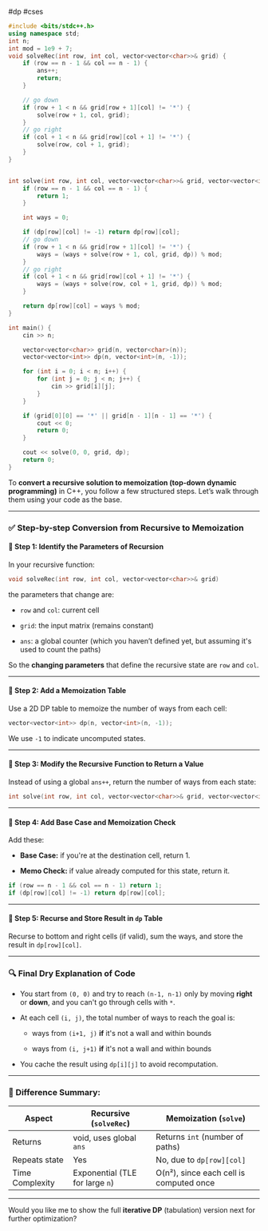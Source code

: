 #dp #cses
```cpp
#include <bits/stdc++.h>
using namespace std;
int n;
int mod = 1e9 + 7;
void solveRec(int row, int col, vector<vector<char>>& grid) {
    if (row == n - 1 && col == n - 1) {
        ans++;
        return;
    }

    // go down
    if (row + 1 < n && grid[row + 1][col] != '*') {
        solve(row + 1, col, grid);
    }
    // go right
    if (col + 1 < n && grid[row][col + 1] != '*') {
        solve(row, col + 1, grid);
    }
}


int solve(int row, int col, vector<vector<char>>& grid, vector<vector<int>>& dp) {
    if (row == n - 1 && col == n - 1) {
        return 1;
    }

    int ways = 0;

    if (dp[row][col] != -1) return dp[row][col];
    // go down
    if (row + 1 < n && grid[row + 1][col] != '*') {
        ways = (ways + solve(row + 1, col, grid, dp)) % mod;
    }
    // go right
    if (col + 1 < n && grid[row][col + 1] != '*') {
        ways = (ways + solve(row, col + 1, grid, dp)) % mod;
    }

    return dp[row][col] = ways % mod;
}

int main() {
    cin >> n;

    vector<vector<char>> grid(n, vector<char>(n));
    vector<vector<int>> dp(n, vector<int>(n, -1));

    for (int i = 0; i < n; i++) {
        for (int j = 0; j < n; j++) {
            cin >> grid[i][j];
        }
    }

    if (grid[0][0] == '*' || grid[n - 1][n - 1] == '*') {
        cout << 0;
        return 0;
    }

    cout << solve(0, 0, grid, dp);
    return 0;
}

```

To **convert a recursive solution to memoization (top-down dynamic programming)** in C++, you follow a few structured steps. Let’s walk through them using your code as the base.

---

### ✅ Step-by-step Conversion from Recursive to Memoization

#### 🔁 **Step 1: Identify the Parameters of Recursion**

In your recursive function:

```cpp
void solveRec(int row, int col, vector<vector<char>>& grid)
```

the parameters that change are:

- `row` and `col`: current cell
    
- `grid`: the input matrix (remains constant)
    
- `ans`: a global counter (which you haven’t defined yet, but assuming it's used to count the paths)
    

So the **changing parameters** that define the recursive state are `row` and `col`.

---

#### 🧠 **Step 2: Add a Memoization Table**

Use a 2D DP table to memoize the number of ways from each cell:

```cpp
vector<vector<int>> dp(n, vector<int>(n, -1));
```

We use `-1` to indicate uncomputed states.

---

#### 🔁 **Step 3: Modify the Recursive Function to Return a Value**

Instead of using a global `ans++`, return the number of ways from each state:

```cpp
int solve(int row, int col, vector<vector<char>>& grid, vector<vector<int>>& dp)
```

---

#### 🧱 **Step 4: Add Base Case and Memoization Check**

Add these:

- **Base Case:** if you're at the destination cell, return 1.
    
- **Memo Check:** if value already computed for this state, return it.
    

```cpp
if (row == n - 1 && col == n - 1) return 1;
if (dp[row][col] != -1) return dp[row][col];
```

---

#### 🧭 **Step 5: Recurse and Store Result in `dp` Table**

Recurse to bottom and right cells (if valid), sum the ways, and store the result in `dp[row][col]`.

---

### 🔍 Final Dry Explanation of Code

- You start from `(0, 0)` and try to reach `(n-1, n-1)` only by moving **right** or **down**, and you can't go through cells with `*`.
    
- At each cell `(i, j)`, the total number of ways to reach the goal is:
    
    - ways from `(i+1, j)` **if** it's not a wall and within bounds
        
    - ways from `(i, j+1)` **if** it's not a wall and within bounds
        
- You cache the result using `dp[i][j]` to avoid recomputation.
    

---

### 🧠 Difference Summary:

|Aspect|Recursive (`solveRec`)|Memoization (`solve`)|
|---|---|---|
|Returns|void, uses global `ans`|Returns `int` (number of paths)|
|Repeats state|Yes|No, due to `dp[row][col]`|
|Time Complexity|Exponential (TLE for large `n`)|O(n²), since each cell is computed once|

---

Would you like me to show the full **iterative DP** (tabulation) version next for further optimization?